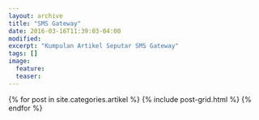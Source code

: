 ```yaml
---
layout: archive
title: "SMS Gateway"
date: 2016-03-16T11:39:03-04:00
modified:
excerpt: "Kumpulan Artikel Seputar SMS Gateway"
tags: []
image:
  feature:
  teaser:
---
```


<div class="tiles">
{% for post in site.categories.artikel %}
  {% include post-grid.html %}
{% endfor %}
</div><!-- /.tiles -->
